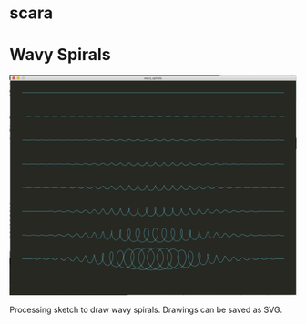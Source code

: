 # scara




# Wavy Spirals

![Screenshot](wavy_spirals/wavy_spirals_screenshot.png)

Processing sketch to draw wavy spirals.
Drawings can be saved as SVG.


